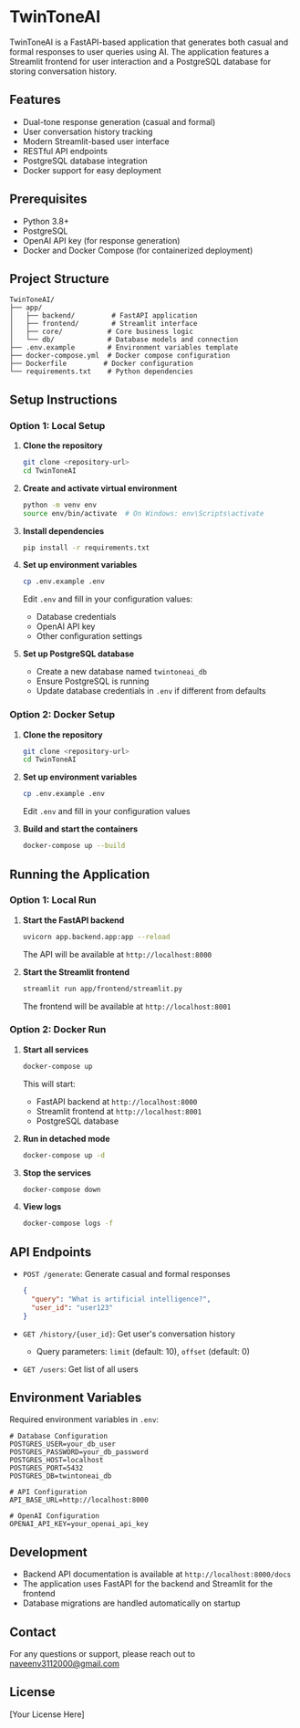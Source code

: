 # TwinToneAI

TwinToneAI is a FastAPI-based application that generates both casual and formal responses to user queries using AI. The application features a Streamlit frontend for user interaction and a PostgreSQL database for storing conversation history.

## Features

- Dual-tone response generation (casual and formal)
- User conversation history tracking
- Modern Streamlit-based user interface
- RESTful API endpoints
- PostgreSQL database integration
- Docker support for easy deployment

## Prerequisites

- Python 3.8+
- PostgreSQL
- OpenAI API key (for response generation)
- Docker and Docker Compose (for containerized deployment)

## Project Structure

```
TwinToneAI/
├── app/
│   ├── backend/         # FastAPI application
│   ├── frontend/        # Streamlit interface
│   ├── core/           # Core business logic
│   └── db/             # Database models and connection
├── .env.example        # Environment variables template
├── docker-compose.yml  # Docker compose configuration
├── Dockerfile         # Docker configuration
└── requirements.txt    # Python dependencies
```

## Setup Instructions

### Option 1: Local Setup

1. **Clone the repository**
   ```bash
   git clone <repository-url>
   cd TwinToneAI
   ```

2. **Create and activate virtual environment**
   ```bash
   python -m venv env
   source env/bin/activate  # On Windows: env\Scripts\activate
   ```

3. **Install dependencies**
   ```bash
   pip install -r requirements.txt
   ```

4. **Set up environment variables**
   ```bash
   cp .env.example .env
   ```
   Edit `.env` and fill in your configuration values:
   - Database credentials
   - OpenAI API key
   - Other configuration settings

5. **Set up PostgreSQL database**
   - Create a new database named `twintoneai_db`
   - Ensure PostgreSQL is running
   - Update database credentials in `.env` if different from defaults

### Option 2: Docker Setup

1. **Clone the repository**
   ```bash
   git clone <repository-url>
   cd TwinToneAI
   ```

2. **Set up environment variables**
   ```bash
   cp .env.example .env
   ```
   Edit `.env` and fill in your configuration values

3. **Build and start the containers**
   ```bash
   docker-compose up --build
   ```

## Running the Application

### Option 1: Local Run

1. **Start the FastAPI backend**
   ```bash
   uvicorn app.backend.app:app --reload
   ```
   The API will be available at `http://localhost:8000`

2. **Start the Streamlit frontend**
   ```bash
   streamlit run app/frontend/streamlit.py
   ```
   The frontend will be available at `http://localhost:8001`

### Option 2: Docker Run

1. **Start all services**
   ```bash
   docker-compose up
   ```
   This will start:
   - FastAPI backend at `http://localhost:8000`
   - Streamlit frontend at `http://localhost:8001`
   - PostgreSQL database

2. **Run in detached mode**
   ```bash
   docker-compose up -d
   ```

3. **Stop the services**
   ```bash
   docker-compose down
   ```

4. **View logs**
   ```bash
   docker-compose logs -f
   ```

## API Endpoints

- `POST /generate`: Generate casual and formal responses
  ```json
  {
    "query": "What is artificial intelligence?",
    "user_id": "user123"
  }
  ```

- `GET /history/{user_id}`: Get user's conversation history
  - Query parameters: `limit` (default: 10), `offset` (default: 0)

- `GET /users`: Get list of all users

## Environment Variables

Required environment variables in `.env`:
```
# Database Configuration
POSTGRES_USER=your_db_user
POSTGRES_PASSWORD=your_db_password
POSTGRES_HOST=localhost
POSTGRES_PORT=5432
POSTGRES_DB=twintoneai_db

# API Configuration
API_BASE_URL=http://localhost:8000

# OpenAI Configuration
OPENAI_API_KEY=your_openai_api_key
```

## Development

- Backend API documentation is available at `http://localhost:8000/docs`
- The application uses FastAPI for the backend and Streamlit for the frontend
- Database migrations are handled automatically on startup

## Contact

For any questions or support, please reach out to [naveenv3112000@gmail.com](mailto:naveenv3112000@gmail.com)

## License

[Your License Here]
